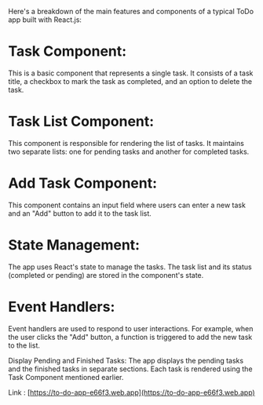 
Here's a breakdown of the main features and components of a typical ToDo app built with React.js:

# Task Component: 
This is a basic component that represents a single task. It consists of a task title, a checkbox to mark the task as completed, and an option to delete the task.

# Task List Component: 
This component is responsible for rendering the list of tasks. It maintains two separate lists: one for pending tasks and another for completed tasks.

# Add Task Component: 
This component contains an input field where users can enter a new task and an "Add" button to add it to the task list.

# State Management: 
The app uses React's state to manage the tasks. The task list and its status (completed or pending) are stored in the component's state.

# Event Handlers: 
Event handlers are used to respond to user interactions. For example, when the user clicks the "Add" button, a function is triggered to add the new task to the list.

Display Pending and Finished Tasks: The app displays the pending tasks and the finished tasks in separate sections. Each task is rendered using the Task Component mentioned earlier.

Link : [https://to-do-app-e66f3.web.app](https://to-do-app-e66f3.web.app)
